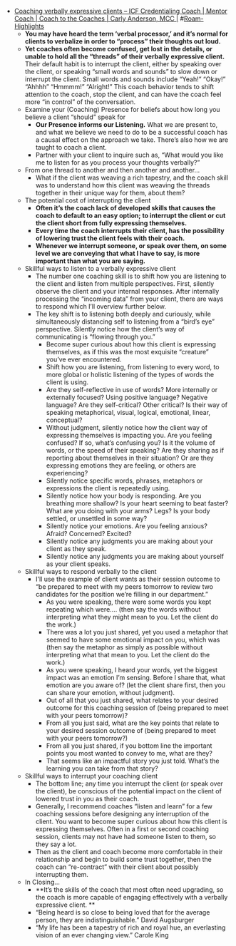 - [Coaching verbally expressive clients – ICF Credentialing Coach | Mentor Coach | Coach to the Coaches | Carly Anderson, MCC |](https://carlyanderson.com/coaching-verbally-expressive-clients) #[Roam-Highlights](<Roam-Highlights.md>)
    - **You may have heard the term ‘verbal processor,’ and it’s normal for clients to verbalize in order to “process” their thoughts out loud.**
    - **Yet coaches often become confused, get lost in the details, or unable to hold all the “threads” of their verbally expressive client.** Their default habit is to interrupt the client, either by speaking over the client, or speaking “small words and sounds” to slow down or interrupt the client. Small words and sounds include “Yeah!” “Okay!” “Ahhhh” “Hmmmm!” “Alright!” This coach behavior tends to shift attention to the coach, stop the client, and can have the coach feel more “in control” of the conversation.
    - Examine your (Coaching) Presence for beliefs about how long you believe a client “should” speak for
        - **Our Presence informs our Listening.** What we are present to, and what we believe we need to do to be a successful coach has a causal effect on the approach we take. There’s also how we are taught to coach a client.
        - Partner with your client to inquire such as, “What would you like me to listen for as you process your thoughts verbally?”
    - From one thread to another and then another and another…
        - What if the client was weaving a rich tapestry, and the coach skill was to understand how this client was weaving the threads together in their unique way for them, about them?
    - The potential cost of interrupting the client
        - **Often it’s the coach lack of developed skills that causes the coach to default to an easy option; to interrupt the client or cut the client short from fully expressing themselves.**
        - **Every time the coach interrupts their client, has the possibility of lowering trust the client feels with their coach.**
        - **Whenever we interrupt someone, or speak over them, on some level we are conveying that what I have to say, is more important than what you are saying.**
    - Skillful ways to listen to a verbally expressive client
        - The number one coaching skill is to shift how you are listening to the client and listen from multiple perspectives. First, silently observe the client and your internal responses. After internally processing the “incoming data” from your client, there are ways to respond which I’ll overview further below.
        - The key shift is to listening both deeply and curiously, while simultaneously distancing self to listening from a “bird’s eye” perspective. Silently notice how the client’s way of communicating is “flowing through you.”
            - Become super curious about how this client is expressing themselves, as if this was the most exquisite “creature” you’ve ever encountered.
            - Shift how you are listening, from listening to every word, to more global or holistic listening of the types of words the client is using.
            - Are they self-reflective in use of words? More internally or externally focused? Using positive language? Negative language? Are they self-critical? Other critical? Is their way of speaking metaphorical, visual, logical, emotional, linear, conceptual?
            - Without judgment, silently notice how the client way of expressing themselves is impacting you. Are you feeling confused? If so, what’s confusing you? Is it the volume of words, or the speed of their speaking? Are they sharing as if reporting about themselves in their situation? Or are they expressing emotions they are feeling, or others are experiencing?
            - Silently notice specific words, phrases, metaphors or expressions the client is repeatedly using.
            - Silently notice how your body is responding. Are you breathing more shallow? Is your heart seeming to beat faster? What are you doing with your arms? Legs? Is your body settled, or unsettled in some way?
            - Silently notice your emotions. Are you feeling anxious? Afraid? Concerned? Excited?
            - Silently notice any judgments you are making about your client as they speak.
            - Silently notice any judgments you are making about yourself as your client speaks.
    - Skillful ways to respond verbally to the client
        - I'll use the example of client wants as their session outcome to “be prepared to meet with my peers tomorrow to review two candidates for the position we’re filling in our department.”
            - As you were speaking, there were some words you kept repeating which were…. (then say the words without interpreting what they might mean to you. Let the client do the work.)
            - There was a lot you just shared, yet you used a metaphor that seemed to have some emotional impact on you, which was (then say the metaphor as simply as possible without interpreting what that mean to you. Let the client do the work.)
            - As you were speaking, I heard your words, yet the biggest impact was an emotion I’m sensing. Before I share that, what emotion are you aware of? (let the client share first, then you can share your emotion, without judgment).
            - Out of all that you just shared, what relates to your desired outcome for this coaching session of (being prepared to meet with your peers tomorrow)?
            - From all you just said, what are the key points that relate to your desired session outcome of (being prepared to meet with your peers tomorrow?)
            - From all you just shared, if you bottom line the important points you most wanted to convey to me, what are they?
            - That seems like an impactful story you just told. What’s the learning you can take from that story?
    - Skillful ways to interrupt your coaching client
        - The bottom line; any time you interrupt the client (or speak over the client), be conscious of the potential impact on the client of lowered trust in you as their coach.
        - Generally, I recommend coaches “listen and learn” for a few coaching sessions before designing any interruption of the client. You want to become super curious about how this client is expressing themselves. Often in a first or second coaching session, clients may not have had someone listen to them, so they say a lot.
        - Then as the client and coach become more comfortable in their relationship and begin to build some trust together, then the coach can “re-contract” with their client about possibly interrupting them.
    - In Closing…
        - **It’s the skills of the coach that most often need upgrading, so the coach is more capable of engaging effectively with a verbally expressive client. **
        - “Being heard is so close to being loved that for the average person, they are indistinguishable.” David Augsburger
        - “My life has been a tapestry of rich and royal hue, an everlasting vision of an ever changing view.” Carole King

